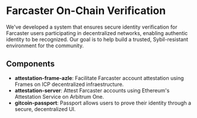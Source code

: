 # Farcaster On-Chain Verification

We've developed a system that ensures secure identity verification for Farcaster users participating in decentralized networks, enabling authentic identity to be recognized. Our goal is to help build a trusted, Sybil-resistant environment for the community.

## Components
- **attestation-frame-azle**: Facilitate Farcaster account attestation using Frames on ICP decentralized infraestructure.
- **attestation-server**: Attest Farcaster accounts using Ethereum's Attestation Service on Arbitrum One.
- **gitcoin-passport**: Passport allows users to prove their identity through a secure, decentralized UI.
